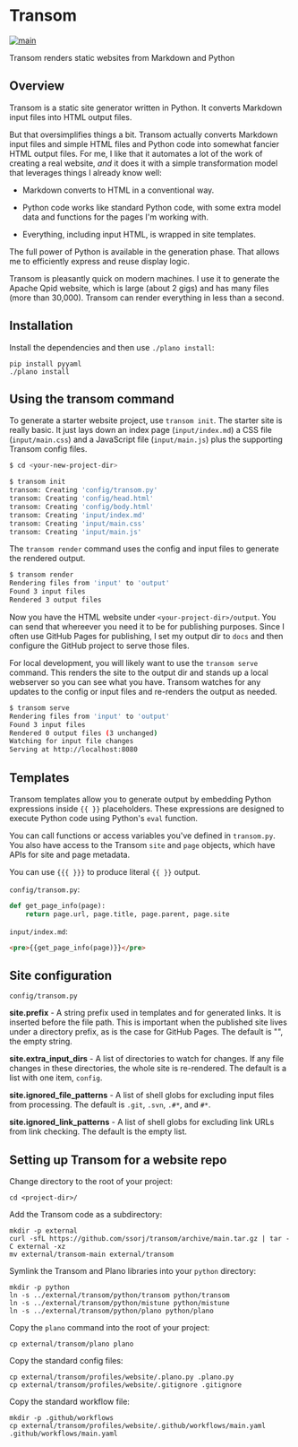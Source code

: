 # Transom

[![main](https://github.com/ssorj/transom/workflows/main/badge.svg)](https://github.com/ssorj/transom/actions?query=workflow%3Amain)

Transom renders static websites from Markdown and Python

## Overview

Transom is a static site generator written in Python.  It converts
Markdown input files into HTML output files.

But that oversimplifies things a bit.  Transom actually converts
Markdown input files and simple HTML files and Python code into
somewhat fancier HTML output files.  For me, I like that it automates
a lot of the work of creating a real website, *and* it does it with a
simple transformation model that leverages things I already know well:

* Markdown converts to HTML in a conventional way.

* Python code works like standard Python code, with some extra model
  data and functions for the pages I'm working with.

* Everything, including input HTML, is wrapped in site templates.

The full power of Python is available in the generation phase.  That
allows me to efficiently express and reuse display logic.

Transom is pleasantly quick on modern machines.  I use it to generate
the Apache Qpid website, which is large (about 2 gigs) and has many
files (more than 30,000).  Transom can render everything in less than
a second.

## Installation

Install the dependencies and then use `./plano install`:

~~~
pip install pyyaml
./plano install
~~~

## Using the transom command

To generate a starter website project, use `transom init`.  The
starter site is really basic.  It just lays down an index page
(`input/index.md`) a CSS file (`input/main.css`) and a JavaScript file
(`input/main.js`) plus the supporting Transom config files.

~~~ sh
$ cd <your-new-project-dir>

$ transom init
transom: Creating 'config/transom.py'
transom: Creating 'config/head.html'
transom: Creating 'config/body.html'
transom: Creating 'input/index.md'
transom: Creating 'input/main.css'
transom: Creating 'input/main.js'
~~~

The `transom render` command uses the config and input files to
generate the rendered output.

~~~ sh
$ transom render
Rendering files from 'input' to 'output'
Found 3 input files
Rendered 3 output files
~~~

Now you have the HTML website under `<your-project-dir>/output`.  You
can send that whereever you need it to be for publishing purposes.
Since I often use GitHub Pages for publishing, I set my output dir to
`docs` and then configure the GitHub project to serve those files.

For local development, you will likely want to use the `transom serve`
command.  This renders the site to the output dir and stands up a
local webserver so you can see what you have.  Transom watches for any
updates to the config or input files and re-renders the output as
needed.

~~~ sh
$ transom serve
Rendering files from 'input' to 'output'
Found 3 input files
Rendered 0 output files (3 unchanged)
Watching for input file changes
Serving at http://localhost:8080
~~~

<!-- Site checks for files and links -->
<!-- ## Implementation notes -->
<!-- Multiprocessing -->
<!-- Mistune (having tried others before) -->
<!-- ## Template syntax (really Python code syntax) -->
<!-- ## Site config options and how to set them -->
<!-- ## Page and Site APIs -->
<!-- ## Page metadata -->
<!-- ## HTML generation functions -->
<!-- Conveniences -->
<!-- ## Using Plano project commands -->
<!-- ## Project commands -->
<!-- Once you have set up the project, you can use the `./plano` command in -->
<!-- the root of the project to perform project tasks.  It accepts a -->
<!-- subcommand.  Use `./plano --help` to list the available commands. -->

<!-- ## Site configuration -->

<!-- ## Page configuration -->

## Templates

Transom templates allow you to generate output by embedding Python
expressions inside `{{ }}` placeholders.  These expressions are
designed to execute Python code using Python's `eval` function.

You can call functions or access variables you've defined in
`transom.py`.  You also have access to the Transom `site` and `page`
objects, which have APIs for site and page metadata.

You can use `{{{ }}}` to produce literal `{{ }}` output.

`config/transom.py`:

~~~ python
def get_page_info(page):
    return page.url, page.title, page.parent, page.site
~~~

`input/index.md`:

~~~ html
<pre>{{get_page_info(page)}}</pre>
~~~

## Site configuration

`config/transom.py`

**site.prefix** - A string prefix used in templates and for generated
links.  It is inserted before the file path.  This is important when
the published site lives under a directory prefix, as is the case for
GitHub Pages.  The default is "", the empty string.

**site.extra_input_dirs** - A list of directories to watch for
changes.  If any file changes in these directories, the whole site is
re-rendered.  The default is a list with one item, `config`.

**site.ignored_file_patterns** - A list of shell globs for excluding
input files from processing.  The default is `.git`, `.svn`, `.#*`,
and `#*`.

**site.ignored_link_patterns** - A list of shell globs for excluding
link URLs from link checking.  The default is the empty list.

<!-- ## Page API -->

<!-- {{page.include("path/to/x.html")}} -->
<!-- {{page.path_nav()}} -->
<!-- Access to site -->

<!-- ## HTML generation functions -->

## Setting up Transom for a website repo

Change directory to the root of your project:

    cd <project-dir>/

Add the Transom code as a subdirectory:

    mkdir -p external
    curl -sfL https://github.com/ssorj/transom/archive/main.tar.gz | tar -C external -xz
    mv external/transom-main external/transom

Symlink the Transom and Plano libraries into your `python` directory:

    mkdir -p python
    ln -s ../external/transom/python/transom python/transom
    ln -s ../external/transom/python/mistune python/mistune
    ln -s ../external/transom/python/plano python/plano

Copy the `plano` command into the root of your project:

    cp external/transom/plano plano

Copy the standard config files:

    cp external/transom/profiles/website/.plano.py .plano.py
    cp external/transom/profiles/website/.gitignore .gitignore

Copy the standard workflow file:

    mkdir -p .github/workflows
    cp external/transom/profiles/website/.github/workflows/main.yaml .github/workflows/main.yaml
